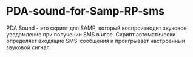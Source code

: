 # PDA-sound-for-Samp-RP-sms
PDA Sound - это скрипт для SAMP, который воспроизводит звуковое уведомление при получении SMS в игре. Скрипт автоматически определяет входящие SMS-сообщения и проигрывает настроенный звуковой сигнал.
